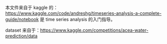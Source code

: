 本文件来自于 kaggle 的：https://www.kaggle.com/code/andreshg/timeseries-analysis-a-complete-guide/notebook
是 time series analysis 的入门指导。

dataset 来自于：https://www.kaggle.com/competitions/acea-water-prediction/data
